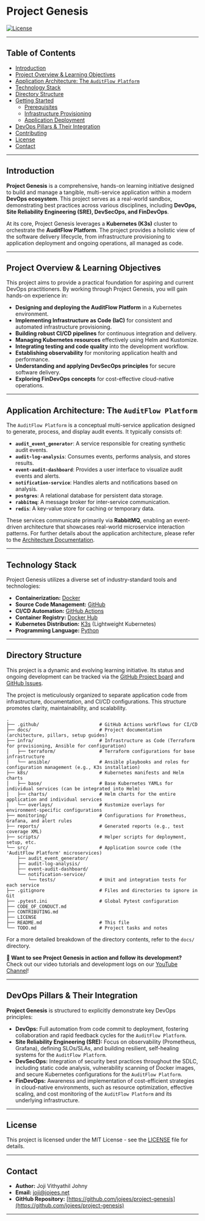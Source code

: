 # Project Genesis
<!---
[![CI/CD Status](https://github.com/jojees/project-genesis/actions/workflows/k8s-deploy.yaml/badge.svg)](https://github.com/jojees/project-genesis/actions/workflows/k8s-deploy.yaml)
--->
[![License](https://img.shields.io/badge/License-MIT-blue.svg)](LICENSE)

---

## Table of Contents

* [Introduction](#introduction)
* [Project Overview & Learning Objectives](#project-overview--learning-objectives)
* [Application Architecture: The `AuditFlow Platform`](#application-architecture-the-auditflow-platform)
* [Technology Stack](#technology-stack)
* [Directory Structure](#directory-structure)
* [Getting Started](#getting-started)
    * [Prerequisites](#prerequisites)
    * [Infrastructure Provisioning](#infrastructure-provisioning)
    * [Application Deployment](#application-deployment)
* [DevOps Pillars & Their Integration](#devops-pillars--their-integration)
* [Contributing](#contributing)
* [License](#license)
* [Contact](#contact)

---

## Introduction

**Project Genesis** is a comprehensive, hands-on learning initiative designed to build and manage a tangible, multi-service application within a modern **DevOps ecosystem**. This project serves as a real-world sandbox, demonstrating best practices across various disciplines, including **DevOps, Site Reliability Engineering (SRE), DevSecOps, and FinDevOps**.

At its core, Project Genesis leverages a **Kubernetes (K3s)** cluster to orchestrate the **AuditFlow Platform**. The project provides a holistic view of the software delivery lifecycle, from infrastructure provisioning to application deployment and ongoing operations, all managed as code.

---

## Project Overview & Learning Objectives

This project aims to provide a practical foundation for aspiring and current DevOps practitioners. By working through Project Genesis, you will gain hands-on experience in:

* **Designing and deploying the AuditFlow Platform** in a Kubernetes environment.
* **Implementing Infrastructure as Code (IaC)** for consistent and automated infrastructure provisioning.
* **Building robust CI/CD pipelines** for continuous integration and delivery.
* **Managing Kubernetes resources** effectively using Helm and Kustomize.
* **Integrating testing and code quality** into the development workflow.
* **Establishing observability** for monitoring application health and performance.
* **Understanding and applying DevSecOps principles** for secure software delivery.
* **Exploring FinDevOps concepts** for cost-effective cloud-native operations.

---

## Application Architecture: The `AuditFlow Platform`

The `AuditFlow Platform` is a conceptual multi-service application designed to generate, process, and display audit events. It typically consists of:

* **`audit_event_generator`**: A service responsible for creating synthetic audit events.
* **`audit-log-analysis`**: Consumes events, performs analysis, and stores results.
* **`event-audit-dashboard`**: Provides a user interface to visualize audit events and alerts.
* **`notification-service`**: Handles alerts and notifications based on analysis.
* **`postgres`**: A relational database for persistent data storage.
* **`rabbitmq`**: A message broker for inter-service communication.
* **`redis`**: A key-value store for caching or temporary data.

These services communicate primarily via **RabbitMQ**, enabling an event-driven architecture that showcases real-world microservice interaction patterns. For further details about the application architecture, please refer to the [Architecture Documentation](docs/architecture.md).

---

## Technology Stack

Project Genesis utilizes a diverse set of industry-standard tools and technologies:

* **Containerization:** [Docker](https://www.docker.com/)
* **Source Code Management:** [GitHub](https://github.com/)
* **CI/CD Automation:** [GitHub Actions](https://github.com/features/actions)
* **Container Registry:** [Docker Hub](https://hub.docker.com/u/jojees)
* **Kubernetes Distribution:** [K3s](https://k3s.io/) (Lightweight Kubernetes)
* **Programming Language:** [Python](https://www.python.org/)
<!--* **Kubernetes Package Manager:** [Helm](https://helm.sh/)
* **Kubernetes Configuration Customization:** [Kustomize](https://kustomize.io/)
* **Testing Framework:** [Pytest](https://docs.pytest.org/en/stable/) (for Python application testing)
* **Code Coverage:** [Coverage.py](https://coverage.readthedocs.io/en/latest/) (integrated with Pytest)
* **Monitoring & Alerting:**
    * [Prometheus](https://prometheus.io/): For metrics collection and time-series data.
    * [Grafana](https://grafana.com/): For data visualization and dashboarding.
* **Infrastructure as Code (IaC):**
    * [Terraform](https://www.terraform.io/): For provisioning and managing infrastructure resources.
    * [Ansible](https://www.ansible.com/): For configuration management and K3s cluster setup. -->
---

## Directory Structure

This project is a dynamic and evolving learning initiative. Its status and ongoing development can be tracked via the [GitHub Project board](https://github.com/jojees/project-genesis/projects) and [GitHub Issues](https://github.com/jojees/project-genesis/issues).

The project is meticulously organized to separate application code from infrastructure, documentation, and CI/CD configurations. This structure promotes clarity, maintainability, and scalability.
```
.
├── .github/                      # GitHub Actions workflows for CI/CD
├── docs/                         # Project documentation (architecture, pillars, setup guides)
├── infra/                        # Infrastructure as Code (Terraform for provisioning, Ansible for configuration)
│   ├── terraform/                # Terraform configurations for base infrastructure
│   └── ansible/                  # Ansible playbooks and roles for configuration management (e.g., K3s installation)
├── k8s/                          # Kubernetes manifests and Helm charts
│   ├── base/                     # Base Kubernetes YAMLs for individual services (can be integrated into Helm)
│   ├── charts/                   # Helm charts for the entire application and individual services
│   └── overlays/                 # Kustomize overlays for environment-specific configurations
├── monitoring/                   # Configurations for Prometheus, Grafana, and alert rules
├── reports/                      # Generated reports (e.g., test coverage XML)
├── scripts/                      # Helper scripts for deployment, setup, etc.
└── src/                          # Application source code (the 'AuditFlow Platform' microservices)
    ├── audit_event_generator/
    ├── audit-log-analysis/
    ├── event-audit-dashboard/
    └── notification-service/
        └── tests/                # Unit and integration tests for each service
├── .gitignore                    # Files and directories to ignore in Git
├── .pytest.ini                   # Global Pytest configuration
├── CODE_OF_CONDUCT.md
├── CONTRIBUTING.md
├── LICENSE
├── README.md                     # This file
└── TODO.md                       # Project tasks and notes
```
For a more detailed breakdown of the directory contents, refer to the `docs/` directory.

**🎥 Want to see Project Genesis in action and follow its development?** Check out our video tutorials and development logs on our [YouTube Channel](https://www.youtube.com/@JojeesDevOpsStudio)!

---

<!-- ## Getting Started

To get **Project Genesis** up and running, follow these high-level steps. Detailed instructions can be found in the `docs/` directory.

### Prerequisites

* Git
* Docker
* Python 3.9+ and Poetry (for application development)
* Terraform CLI
* Ansible
* kubectl
* Helm CLI

### Infrastructure Provisioning

1.  **Review Terraform Configurations:** Navigate to `infra/terraform/` and review the `.tf` files. Adjust variables in `infra/terraform/environments/dev/terraform.tfvars` as needed for your target environment (e.g., IP addresses for nodes or cloud provider credentials).
2.  **Provision Infrastructure:**
    ```bash
    cd infra/terraform
    terraform init
    terraform plan
    terraform apply -auto-approve
    ```
3.  **Configure K3s Cluster:** Use Ansible to install and configure K3s on your provisioned nodes. Update `infra/ansible/inventory/hosts.ini` with your node IPs.
    ```bash
    cd infra/ansible
    ansible-playbook -i inventory/hosts.ini playbooks/setup-k3s.yaml
    ```
    *Ensure your SSH keys are correctly set up for Ansible to connect to your nodes.*

### Application Deployment

1.  **Build and Push Docker Images:** Your GitHub Actions workflows (e.g., `build-and-push-*.yaml` under `.github/workflows/`) will automatically build and push Docker images for the `AuditFlow Platform` services to Docker Hub upon code changes. Ensure you've configured Docker Hub credentials as GitHub Secrets.
2.  **Deploy with Helm:** Once images are available, deploy the `AuditFlow Platform` using the main Helm chart.
    ```bash
    cd k8s/charts/events-app # Note: This directory name may change if you rename your main chart
    helm dependency update # If using subcharts
    helm install auditflow-platform . --namespace auditflow-platform --create-namespace -f values.yaml
    ```
    *Refer to `k8s/charts/events-app/values.yaml` for configuration options or create environment-specific `values-*.yaml` files.*

--- -->

## DevOps Pillars & Their Integration

**Project Genesis** is structured to explicitly demonstrate key DevOps principles:

* **DevOps:** Full automation from code commit to deployment, fostering collaboration and rapid feedback cycles for the `AuditFlow Platform`.
* **Site Reliability Engineering (SRE):** Focus on observability (Prometheus, Grafana), defining SLOs/SLAs, and building resilient, self-healing systems for the `AuditFlow Platform`.
* **DevSecOps:** Integration of security best practices throughout the SDLC, including static code analysis, vulnerability scanning of Docker images, and secure Kubernetes configurations for the `AuditFlow Platform`.
* **FinDevOps:** Awareness and implementation of cost-efficient strategies in cloud-native environments, such as resource optimization, effective scaling, and cost monitoring of the `AuditFlow Platform` and its underlying infrastructure.

---

<!-- ## Contributing

Contributions are welcome! If you'd like to contribute to Project Genesis, please refer to our [CONTRIBUTING.md](CONTRIBUTING.md) guide for details on our code of conduct, development process, and submission guidelines.

--- -->

## License

This project is licensed under the MIT License - see the [LICENSE](LICENSE) file for details.

---

## Contact

* **Author:** Joji Vithyathil Johny
* **Email:** joji@jojees.net
* **GitHub Repository:** [https://github.com/jojees/project-genesis](https://github.com/jojees/project-genesis)

---
